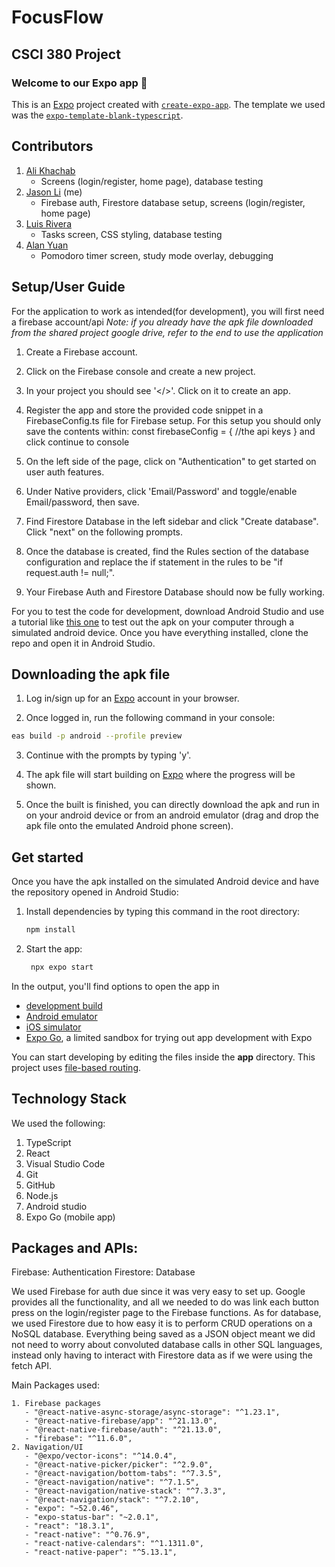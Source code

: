 
# FocusFlow

## CSCI 380 Project

### Welcome to our Expo app 👋

This is an [Expo](https://expo.dev) project created with [`create-expo-app`](https://www.npmjs.com/package/create-expo-app).
The template we used was the [`expo-template-blank-typescript`](https://www.npmjs.com/package/expo-template-blank-typescript?activeTab=code).

## Contributors

   1. [Ali Khachab](https://github.com/AliKhachab)
      - Screens (login/register, home page), database testing
   2. [Jason Li](https://github.com/Jasonl145) (me)
      - Firebase auth, Firestore database setup, screens (login/register, home page)
   3. [Luis Rivera](https://github.com/riverwaylui)
      - Tasks screen, CSS styling, database testing
   4. [Alan Yuan](https://github.com/AlanYuan16)
      - Pomodoro timer screen, study mode overlay, debugging

## Setup/User Guide

For the application to work as intended(for development), you will first need a firebase account/api
*Note: if you already have the apk file downloaded from the shared project google drive, refer to the end to use the application*

   1. Create a Firebase account.

   2. Click on the Firebase console and create a new project.

   3. In your project you should see '</>'. Click on it to create an app.

   4. Register the app and store the provided code snippet in a FirebaseConfig.ts file for Firebase setup.
      For this setup you should only save the contents within: 
      const firebaseConfig = {
         //the api keys
      }
      and click continue to console

   5. On the left side of the page, click on "Authentication" to get started on user auth features.

   6. Under Native providers, click 'Email/Password' and toggle/enable Email/password, then save.

   7. Find Firestore Database in the left sidebar and click "Create database". Click "next" on the following prompts.

   8. Once the database is created, find the Rules section of the database configuration and replace the if statement in the rules to be "if request.auth != null;".

   9. Your Firebase Auth and Firestore Database should now be fully working.

For you to test the code for development, download Android Studio and use a tutorial like [this one](https://www.youtube.com/watch?v=8gc5z3aKc6k) to test out the apk on your computer through a simulated android device. Once you have everything installed, clone the repo and open it in Android Studio.

## Downloading the apk file 

   1. Log in/sign up for an [Expo](https://expo.dev/) account in your browser.

   2. Once logged in, run the following command in your console:

   ```bash
   eas build -p android --profile preview
   ```
   3. Continue with the prompts by typing 'y'.

   4. The apk file will start building on [Expo](https://expo.dev/) where the progress will be shown.

   5. Once the built is finished, you can directly download the apk and run in on your android device or from an android emulator (drag and drop the apk file onto the emulated Android phone screen).

## Get started

Once you have the apk installed on the simulated Android device and have the repository opened in Android Studio:

1. Install dependencies by typing this command in the root directory:

   ```bash
   npm install
   ```

2. Start the app:

   ```bash
    npx expo start
   ```

In the output, you'll find options to open the app in

- [development build](https://docs.expo.dev/develop/development-builds/introduction/)
- [Android emulator](https://docs.expo.dev/workflow/android-studio-emulator/)
- [iOS simulator](https://docs.expo.dev/workflow/ios-simulator/)
- [Expo Go](https://expo.dev/go), a limited sandbox for trying out app development with Expo

You can start developing by editing the files inside the **app** directory. This project uses [file-based routing](https://docs.expo.dev/router/introduction).

## Technology Stack

We used the following:
   1. TypeScript
   2. React
   4. Visual Studio Code
   5. Git
   6. GitHub
   7. Node.js
   8. Android studio
   9. Expo Go (mobile app)


## Packages and APIs:

Firebase: Authentication
Firestore: Database

We used Firebase for auth due since it was very easy to set up. Google provides all the functionality, and all we needed to do was link each button press on the login/register page to the Firebase functions. As for database, we used Firestore due to how easy it is to perform CRUD operations on a NoSQL database. Everything being saved as a JSON object meant we did not need to worry about convoluted database calls in other SQL languages, instead only having to interact with Firestore data as if we were using the fetch API.

Main Packages used:
```
1. Firebase packages
   - "@react-native-async-storage/async-storage": "^1.23.1",
   - "@react-native-firebase/app": "^21.13.0",
   - "@react-native-firebase/auth": "^21.13.0",
   - "firebase": "^11.6.0",
2. Navigation/UI
   - "@expo/vector-icons": "^14.0.4",
   - "@react-native-picker/picker": "^2.9.0",
   - "@react-navigation/bottom-tabs": "^7.3.5",
   - "@react-navigation/native": "^7.1.5",
   - "@react-navigation/native-stack": "^7.3.3",
   - "@react-navigation/stack": "^7.2.10",
   - "expo": "~52.0.46",
   - "expo-status-bar": "~2.0.1",
   - "react": "18.3.1",
   - "react-native": "^0.76.9",
   - "react-native-calendars": "^1.1311.0",
   - "react-native-paper": "^5.13.1",
```

